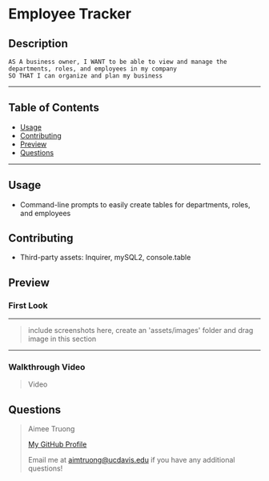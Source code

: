 # Employee Tracker


## Description
    AS A business owner, I WANT to be able to view and manage the departments, roles, and employees in my company
    SO THAT I can organize and plan my business

---

## Table of Contents
- [Usage](#usage)
- [Contributing](#contributing)
- [Preview](#preview)
- [Questions](#questions)

---


## Usage
- Command-line prompts to easily create tables for departments, roles, and employees


## Contributing
- Third-party assets: Inquirer, mySQL2, console.table

## Preview
### First Look
---
> include screenshots here,
> create an 'assets/images' folder and drag image in this section
---

### Walkthrough Video
>Video

## Questions
>Aimee Truong
>
>[My GitHub Profile](https://github.com/aimtruong)
>
>Email me at aimtruong@ucdavis.edu if you have any additional questions!

    